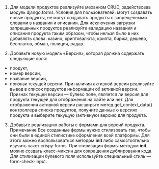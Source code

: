 1. Для модели продуктов реализуйте механизм CRUD, задействовав модуль
django.forms.
Условия для пользователей:
могут создавать новые продукты,
не могут создавать продукты с запрещенными словами в названии и описании.
Для исключения загрузки запрещенных продуктов реализуйте валидацию названия 
 и описания продукта таким образом, чтобы нельзя было в них добавлять слова: 
 казино, криптовалюта, крипта, биржа, дешево, бесплатно, обман, полиция, радар.

2. Добавьте новую модель «Версия», которая должна содержать следующие поля:
- продукт,
- номер версии,
- название версии,
- признак текущей версии.
При наличии активной версии реализуйте вывод в список продуктов информации об
активной версии.
Признак текущей версии — булево поле, является ли версия для продукта текущей
для отображения на сайте или нет.
Для отображения активной версии расширьте метод get_context_data() 
контроллера списка продуктов, получите данные о версиях продукта 
и выберите текущую (активную) версию для продукта.

3. Добавьте реализацию работы с формами для версий продукта.
Примечание
Все созданные формы нужно стилизовать так, чтобы они были в единой стилистике
оформления всей платформы. Для этого можно воспользоваться методом
__init__ либо самостоятельно изучить пакет crispy-forms.
При стилизации формы методом __init__ можно создать класс-миксин 
для сокращения дублирования кода.
Для стилизации булевого поля используйте специальный стиль — form-check-input.